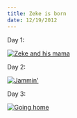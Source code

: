 ```yaml
---
title: Zeke is born
date: 12/19/2012
---
```


Day 1:

<a href="https://plus.google.com/photos/109995794392976695103/albums/5823748277469274913?authkey=CMa54JHShLSUCg"><img title="Zeke and his mama" src="https://lh6.googleusercontent.com/-D3-PrDf82fU/UNIcTAxSDpI/AAAAAAAAJCw/W16dtk9kh1k/s1011/DSC_5909.JPG" /></a>

Day 2:

<a href="https://plus.google.com/photos/109995794392976695103/albums/5823748468826015041?authkey=COv90PaMsviy-AE"><img title="Jammin'" src="https://lh3.googleusercontent.com/-MT4EAzEwEBw/UNIcfmI3rYI/AAAAAAAAJEs/YrEK2O3cQP0/s672/DSC_5987.JPG" /></a>

Day 3:

<a href="https://plus.google.com/photos/109995794392976695103/albums/5823748277469274913?authkey=CMa54JHShLSUCg"><img title="Going home" src="https://lh6.googleusercontent.com/-U66V-g6dBEE/UNIcPpVWthI/AAAAAAAAJCU/9wG-WF0naD0/s896/P1020941.JPG" /></a>

